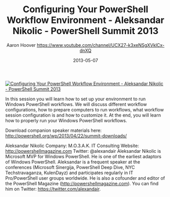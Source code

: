 ﻿---
title: Configuring Your PowerShell Workflow Environment - Aleksandar Nikolic - PowerShell Summit 2013
date: 2013-05-07
tags: PowerShellOrg, Summit, USA, English, Conference, Powershell Summit 2013
author: Aaron Hoover https://www.youtube.com/channel/UCX27-k3xeNSgXVklCx-dnXQ
---

[![Configuring Your PowerShell Workflow Environment - Aleksandar Nikolic - PowerShell Summit 2013](https://i2.ytimg.com/vi/1XuB71tLNvg/hqdefault.jpg "Configuring Your PowerShell Workflow Environment - Aleksandar Nikolic - PowerShell Summit 2013")](https://www.youtube.com/watch?v=1XuB71tLNvg)

In this session you will learn how to set up your environment to run Windows PowerShell workflows. We will discuss different workflow configurations, how to prepare computers to run workflows, what workflow session configuration is and how to customize it. At the end, you will learn how to properly run your Windows PowerShell workflows.

Download companion speaker materials here: 
http://powershell.org/wp/2013/04/22/summit-downloads/

Aleksandar Nikolic
Company: M.O.3.A.K. IT Consulting
Website: http://powershellmagazine.com
Twitter: @alexandair
Aleksandar Nikolic is Microsoft MVP for Windows PowerShell. He is one of the earliest adaptors of Windows PowerShell. Aleksandar is a frequent speaker at the conferences (Microsoft Sinergija, PowerShell Deep Dive, NYC Techstravaganza, KulenDayz) and participates regularly in IT Pro/PowerShell user groups worldwide. He is also a cofounder and editor of the PowerShell Magazine (http://powershellmagazine.com). You can find him on Twitter: https://twitter.com/alexandair.
